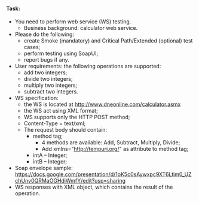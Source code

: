 #### Task:

* You need to perform web service (WS) testing.
   * Business background: calculator web service.
* Please do the following:
   * create Smoke (mandatory) and Critical Path/Extended (optional) test cases;
   * perform testing using SoapUI;
   * report bugs if any.
* User requirements: the following operations are supported:
   * add two integers;
   * divide two integers;
   * multiply two integers;
   * subtract two integers.
* WS specification:
   * the WS is located at http://www.dneonline.com/calculator.asmx
   * the WS act using XML format;
   * WS supports only the HTTP POST method;
   * Content-Type = text/xml;
   * The request body should contain:
      * method tag;
        * 4 methods are available: Add, Subtract, Multiply, Divide;
        * Add xmlns="http://tempuri.org/" as attribute to method tag;
      * intA – Integer;
      * intB – Integer;
* Soap envelope sample: https://docs.google.com/presentation/d/1oK5c0sAywxpc9XT6Ltim0_UZchUnv0QRMaOGHdiWmfY/edit?usp=sharing
* WS responses with XML object, which contains the result of the operation.
